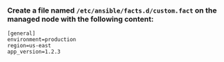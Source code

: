 ### Create a file named `/etc/ansible/facts.d/custom.fact` on the managed node with the following content:
```
[general]
environment=production
region=us-east
app_version=1.2.3
```